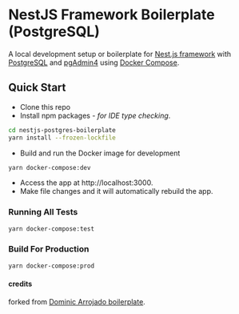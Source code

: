 # NestJS Framework Boilerplate (PostgreSQL)

A local development setup or boilerplate for [Nest.js framework](https://nestjs.com/) with [PostgreSQL](https://www.postgresql.org/) and [pgAdmin4](https://www.pgadmin.org/) using [Docker Compose](https://docs.docker.com/compose/).

## Quick Start

- Clone this repo
- Install npm packages - _for IDE type checking_.

```bash
cd nestjs-postgres-boilerplate
yarn install --frozen-lockfile
```

- Build and run the Docker image for development

```bash
yarn docker-compose:dev
```

- Access the app at http://localhost:3000.
- Make file changes and it will automatically rebuild the app.

### Running All Tests

```bash
yarn docker-compose:test
```

### Build For Production

```bash
yarn docker-compose:prod
```

#### credits 
forked from [Dominic Arrojado boilerplate](https://github.com/dominicarrojado/nestjs-postgres-boilerplate).
